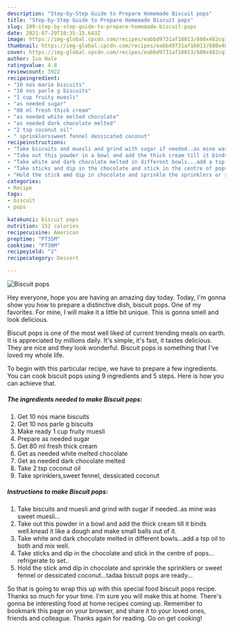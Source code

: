 ```yaml
---
description: "Step-by-Step Guide to Prepare Homemade Biscuit pops"
title: "Step-by-Step Guide to Prepare Homemade Biscuit pops"
slug: 109-step-by-step-guide-to-prepare-homemade-biscuit-pops
date: 2021-07-29T10:35:15.643Z
image: https://img-global.cpcdn.com/recipes/eabbd9731af16013/680x482cq70/biscuit-pops-recipe-main-photo.jpg
thumbnail: https://img-global.cpcdn.com/recipes/eabbd9731af16013/680x482cq70/biscuit-pops-recipe-main-photo.jpg
cover: https://img-global.cpcdn.com/recipes/eabbd9731af16013/680x482cq70/biscuit-pops-recipe-main-photo.jpg
author: Iva Hale
ratingvalue: 4.8
reviewcount: 3922
recipeingredient:
- "10 nos marie biscuits"
- "10 nos parle g biscuits"
- "1 cup fruity muesli"
- "as needed sugar"
- "80 ml fresh thick cream"
- "as needed white melted chocolate"
- "as needed dark chocolate melted"
- "2 tsp coconut oil"
- " sprinklerssweet fennel dessicated coconut"
recipeinstructions:
- "Take biscuits and muesli and grind with sugar if needed..as mine was sweet muesli..."
- "Take out this powder in a bowl and add the thick cream till it binds well.knead it like a dough and make small balls out of it."
- "Take white and dark chocolate melted in different bowls...add a tsp oil to both and mix well."
- "Take sticks and dip in the chocolate and stick in the centre of pops... refrigerate to set.."
- "Hold the stick amd dip in chocolate and sprinkle the sprinklers or sweet fennel or dessicated coconut...tadaa biscuit pops are ready..."
categories:
- Recipe
tags:
- biscuit
- pops

katakunci: biscuit pops 
nutrition: 152 calories
recipecuisine: American
preptime: "PT35M"
cooktime: "PT30M"
recipeyield: "2"
recipecategory: Dessert

---
```



![Biscuit pops](https://img-global.cpcdn.com/recipes/eabbd9731af16013/680x482cq70/biscuit-pops-recipe-main-photo.jpg)

Hey everyone, hope you are having an amazing day today. Today, I'm gonna show you how to prepare a distinctive dish, biscuit pops. One of my favorites. For mine, I will make it a little bit unique. This is gonna smell and look delicious.



Biscuit pops is one of the most well liked of current trending meals on earth. It is appreciated by millions daily. It's simple, it's fast, it tastes delicious. They are nice and they look wonderful. Biscuit pops is something that I've loved my whole life.


To begin with this particular recipe, we have to prepare a few ingredients. You can cook biscuit pops using 9 ingredients and 5 steps. Here is how you can achieve that.

<!--inarticleads1-->

##### The ingredients needed to make Biscuit pops:

1. Get 10 nos marie biscuits
1. Get 10 nos parle g biscuits
1. Make ready 1 cup fruity muesli
1. Prepare as needed sugar
1. Get 80 ml fresh thick cream
1. Get as needed white melted chocolate
1. Get as needed dark chocolate melted
1. Take 2 tsp coconut oil
1. Take  sprinklers,sweet fennel, dessicated coconut




<!--inarticleads2-->

##### Instructions to make Biscuit pops:

1. Take biscuits and muesli and grind with sugar if needed..as mine was sweet muesli...
1. Take out this powder in a bowl and add the thick cream till it binds well.knead it like a dough and make small balls out of it.
1. Take white and dark chocolate melted in different bowls...add a tsp oil to both and mix well.
1. Take sticks and dip in the chocolate and stick in the centre of pops... refrigerate to set..
1. Hold the stick amd dip in chocolate and sprinkle the sprinklers or sweet fennel or dessicated coconut...tadaa biscuit pops are ready...




So that is going to wrap this up with this special food biscuit pops recipe. Thanks so much for your time. I'm sure you will make this at home. There's gonna be interesting food at home recipes coming up. Remember to bookmark this page on your browser, and share it to your loved ones, friends and colleague. Thanks again for reading. Go on get cooking!
